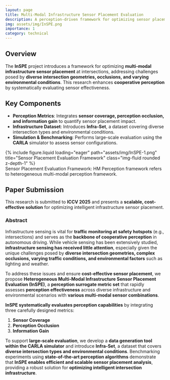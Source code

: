 ```yaml
---
layout: page
title: Multi-Modal Infrastructure Sensor Placement Evaluation
description: A perception-driven framework for optimizing sensor placement at intersections using heterogeneous multi-modal sensing.
img: assets/img/InSPE.png
importance: 1
category: technical
---
```


## Overview  
The **InSPE** project introduces a framework for optimizing **multi-modal infrastructure sensor placement** at intersections, addressing challenges posed by **diverse intersection geometries, occlusions, and varying environmental conditions**. This research enhances **cooperative perception** by systematically evaluating sensor effectiveness.

## Key Components  
- **Perception Metrics**: Integrates **sensor coverage, perception occlusion, and information gain** to quantify sensor placement impact.  
- **Infrastructure Dataset**: Introduces **Infra-Set**, a dataset covering diverse intersection types and environmental conditions.  
- **Simulation & Benchmarking**: Performs large-scale evaluation using the **CARLA** simulator to assess sensor configurations.

<div class="column">
    <div class="col-sm mt-3 mt-md-0">
        {% include figure.liquid loading="eager" path="assets/img/InSPE-1.png" title="Sensor Placement Evaluation Framework" class="img-fluid rounded z-depth-1" %}
    </div>
</div>
<div class="caption">
    Sensor Placement Evaluation Framework: HM Perception framework refers to heterogeneous multi-modal perception framework.
</div>

## Paper Submission  
This research is submitted to **ICCV 2025** and presents a **scalable, cost-effective solution** for optimizing intelligent infrastructure sensor placement.

### **Abstract**  
Infrastructure sensing is vital for **traffic monitoring at safety hotspots** (e.g., intersections) and serves as the **backbone of cooperative perception** in autonomous driving. While vehicle sensing has been extensively studied, **infrastructure sensing has received little attention**, especially given the unique challenges posed by **diverse intersection geometries, complex occlusions, varying traffic conditions, and environmental factors** such as lighting and weather.  

To address these issues and ensure **cost-effective sensor placement**, we propose **Heterogeneous Multi-Modal Infrastructure Sensor Placement Evaluation (InSPE)**, a **perception surrogate metric set** that rapidly assesses **perception effectiveness** across diverse infrastructure and environmental scenarios with **various multi-modal sensor combinations**.  

**InSPE systematically evaluates perception capabilities** by integrating three carefully designed metrics:  
1. **Sensor Coverage**  
2. **Perception Occlusion**  
3. **Information Gain**  

To support **large-scale evaluation**, we develop a **data generation tool within the CARLA simulator** and introduce **Infra-Set**, a dataset that covers **diverse intersection types and environmental conditions**. Benchmarking experiments using **state-of-the-art perception algorithms** demonstrate that **InSPE enables efficient and scalable sensor placement analysis**, providing a robust solution for **optimizing intelligent intersection infrastructure**.
